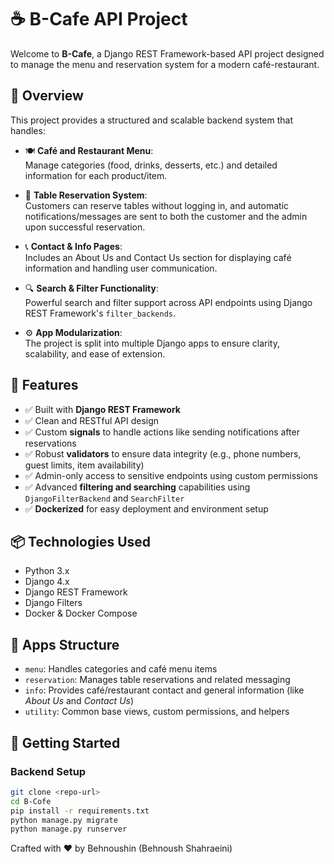 # ☕ B-Cafe API Project

Welcome to **B-Cafe**, a Django REST Framework-based API project designed to manage the menu and reservation system for a modern café-restaurant.

## 🧩 Overview

This project provides a structured and scalable backend system that handles:

- 🍽️ **Café and Restaurant Menu**:  
  Manage categories (food, drinks, desserts, etc.) and detailed information for each product/item.

- 📅 **Table Reservation System**:  
  Customers can reserve tables without logging in, and automatic notifications/messages are sent to both the customer and the admin upon successful reservation.

- 📞 **Contact & Info Pages**:  
  Includes an About Us and Contact Us section for displaying café information and handling user communication.

- 🔍 **Search & Filter Functionality**:  
  Powerful search and filter support across API endpoints using Django REST Framework's `filter_backends`.

- ⚙️ **App Modularization**:  
  The project is split into multiple Django apps to ensure clarity, scalability, and ease of extension.

## 🔧 Features

- ✅ Built with **Django REST Framework**
- ✅ Clean and RESTful API design
- ✅ Custom **signals** to handle actions like sending notifications after reservations
- ✅ Robust **validators** to ensure data integrity (e.g., phone numbers, guest limits, item availability)
- ✅ Admin-only access to sensitive endpoints using custom permissions
- ✅ Advanced **filtering and searching** capabilities using `DjangoFilterBackend` and `SearchFilter`
- ✅ **Dockerized** for easy deployment and environment setup

## 📦 Technologies Used

- Python 3.x  
- Django 4.x  
- Django REST Framework  
- Django Filters  
- Docker & Docker Compose  

## 📁 Apps Structure

- `menu`: Handles categories and café menu items  
- `reservation`: Manages table reservations and related messaging  
- `info`: Provides café/restaurant contact and general information (like *About Us* and *Contact Us*)  
- `utility`: Common base views, custom permissions, and helpers  

## 🚀 Getting Started
### Backend Setup

```bash
git clone <repo-url>
cd B-Cofe
pip install -r requirements.txt
python manage.py migrate
python manage.py runserver
```

Crafted with ❤️ by Behnoushin (Behnoush Shahraeini)
